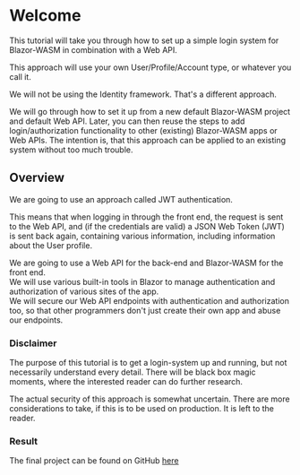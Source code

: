 # Welcome

This tutorial will take you through how to set up a simple login system for Blazor-WASM in combination with a Web API.

This approach will use your own User/Profile/Account type, or whatever you call it. 

We will not be using the Identity framework. That's a different approach.

We will go through how to set it up from a new default Blazor-WASM project and default Web API.
Later, you can then reuse the steps to add login/authorization functionality to other (existing) Blazor-WASM apps or Web APIs.
The intention is, that this approach can be applied to an existing system without too much trouble.

## Overview
We are going to use an approach called JWT authentication.

This means that when logging in through the front end, the request is sent to the Web API, and (if the credentials are valid) a JSON Web Token (JWT) is sent back again, containing various information, including information about the User profile.

We are going to use a Web API for the back-end and Blazor-WASM for the front end.\
We will use various built-in tools in Blazor to manage authentication and authorization of various sites of the app.\
We will secure our Web API endpoints with authentication and authorization too, so that other programmers don't just create their own app and abuse our endpoints.


### Disclaimer
The purpose of this tutorial is to get a login-system up and running, but not necessarily understand every detail. There will be black box magic moments, where the interested reader can do further research.

The actual security of this approach is somewhat uncertain. There are more considerations to take, if this is to be used on production. It is left to the reader. 

### Result
The final project can be found on GitHub [here](https://github.com/TroelsMortensen/JwtAuth)